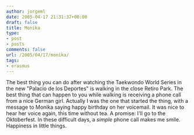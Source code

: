 ```yaml
---
author: jorgeml
date: 2005-04-17 21:31:37+00:00
draft: false
title: Monika
type: 
- post
- posts
comments: false
url: /2005/04/17/monika/
tags:
- erasmus
---
```


The best thing you can do after watching the Taekwondo World Series in the new "Palacio de los Deportes" is walking in the close Retiro Park. The best thing that can happen to you while walking is receiving a phone call from a nice German girl. Actually I was the one that started the thing, with a message to Monika saying happy birthday on her voicemail. It was nice to hear her voice again, this time without tea. A promise: I'll go to the Oktoberfest. In these difficult days, a _simple_ phone call makes me smile. Happiness in little things.
